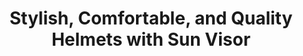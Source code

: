 ---
layout: community
category: community
title: "Stylish, Comfortable, and Quality Helmets with Sun Visor"
description: "I haven’t worn a helmet in years.  What’s a quality and comfortable and stylish helmet. preferably with a sun visor.  If I may make a suggestion: look for a helmet with the MIPS system, it's proven to work, and due to the MIPS system itself, there is more space between your head and the styrofoam in the helmet, which helps air flow. My MET roam mips helmet saved my skull during a mountainbike accident in 2020 that was hard enough to break my face in 6 different places and knock most of my front teeth out."
isTopLevel: false
isSingleLevel: false
isArticle: false
datePublished: 2022-07-28 15:34:00 +0300
dateModified: 2022-07-28 15:34:00 +0300
published: false
---